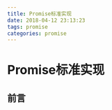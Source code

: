 ```yaml
---
title: Promise标准实现
date: 2018-04-12 23:13:23
tags: promise
categories: promise
---
```


# Promise标准实现

## 前言